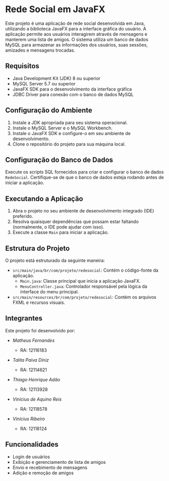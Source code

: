 
# Rede Social em JavaFX

Este projeto é uma aplicação de rede social desenvolvida em Java, utilizando a biblioteca JavaFX para a interface gráfica do usuário. A aplicação permite aos usuários interagirem através de mensagens e manterem uma lista de amigos. O sistema utiliza um banco de dados MySQL para armazenar as informações dos usuários, suas sessões, amizades e mensagens trocadas.

## Requisitos

- Java Development Kit (JDK) 8 ou superior
- MySQL Server 5.7 ou superior
- JavaFX SDK para o desenvolvimento da interface gráfica
- JDBC Driver para conexão com o banco de dados MySQL

## Configuração do Ambiente

1. Instale a JDK apropriada para seu sistema operacional.
2. Instale o MySQL Server e o MySQL Workbench.
3. Instale o JavaFX SDK e configure-o em seu ambiente de desenvolvimento.
4. Clone o repositório do projeto para sua máquina local.

## Configuração do Banco de Dados

Execute os scripts SQL fornecidos para criar e configurar o banco de dados `RedeSocial`. Certifique-se de que o banco de dados esteja rodando antes de iniciar a aplicação.

## Executando a Aplicação

1. Abra o projeto no seu ambiente de desenvolvimento integrado (IDE) preferido.
2. Resolva quaisquer dependências que possam estar faltando (normalmente, o IDE pode ajudar com isso).
3. Execute a classe `Main` para iniciar a aplicação.

## Estrutura do Projeto

O projeto está estruturado da seguinte maneira:

- `src/main/java/br/com/projeto/redesocial`: Contém o código-fonte da aplicação.
  - `Main.java`: Classe principal que inicia a aplicação JavaFX.
  - `MenuController.java`: Controlador responsável pela lógica da interface do menu principal.
- `src/main/resources/br/com/projeto/redesocial`: Contém os arquivos FXML e recursos visuais.

## Integrantes

Este projeto foi desenvolvido por:

- *Matheus Fernandes*
  - RA: 12116183

- *Talita Paiva Diniz*
  - RA: 12114621

- *Thiago Henrique Adão*
  - RA: 12113928

- *Vinícius de Aquino Reis*
  - RA: 12118578

- *Vinícius Ribeiro*
  - RA: 12118124

## Funcionalidades

- Login de usuários
- Exibição e gerenciamento de lista de amigos
- Envio e recebimento de mensagens
- Adição e remoção de amigos
